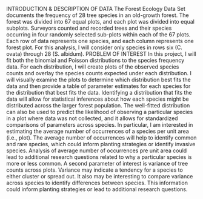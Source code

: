 INTRODUCTION & DESCRIPTION OF DATA
 	The Forest Ecology Data Set documents the frequency of 28 tree species in an old-growth forest. The forest was divided into 67 equal plots, and each plot was divided into equal subplots.  Surveyors counted and recorded trees and their species occurring in four randomly selected sub-plots within each of the 67 plots. Each row of data represents one species, and each column represents one forest plot. For this analysis, I will consider only species in rows six (C. ovata) through 28 (S. albidum). 
PROBLEM OF INTEREST
	In this project, I will fit both the binomial and Poisson distributions to the species frequency data. For each distribution, I will create plots of the observed species counts and overlay the species counts expected under each distribution. I will visually examine the plots to determine which distribution best fits the data and then provide a table of parameter estimates for each species for the distribution that best fits the data.  Identifying a distribution that fits the data will allow for statistical inferences about how each species might be distributed across the larger forest population. The well-fitted distribution can also be used to predict the likelihood of observing a particular species in a plot where data was not collected, and it allows for standardized comparisons of parameters across species. 
In particular, I am interested in estimating the average number of occurrences of a species per unit area (i.e., plot). The average number of occurrences will help to identify common and rare species, which could inform planting strategies or identify invasive species. Analysis of average number of occurrences pre unit area could lead to additional research questions related to why a particular species is more or less common. 
A second parameter of interest is variance of tree counts across plots. Variance may indicate a tendency for a species to either cluster or spread out. It also may be interesting to compare variance across species to identify differences between species. This information could inform planting strategies or lead to additional research questions. 

